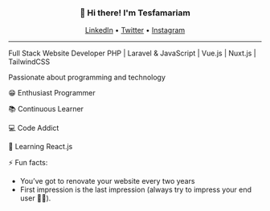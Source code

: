 <h3 align="center">👋 Hi there! I'm Tesfamariam</h3>
<p align="center">
  <a href="https://www.linkedin.com/in/tesfamariam-teshome-4624581a0/"  target="_blank">LinkedIn</a> •
  <a href="https://twitter.com/TesfamariamTes4" target="_blank">Twitter</a> •
  <a href="https://www.instagram.com/tesfa_1216/" target="_blank">Instagram</a>
</p>

---
Full Stack Website Developer PHP | Laravel & JavaScript | Vue.js | Nuxt.js | TailwindCSS

Passionate about programming and technology

😁 Enthusiast Programmer

📚 Continuous Learner

💻 Code Addict

📝 Learning React.js

 ⚡ Fun facts: 
  - You’ve got to renovate your website every two years
  - First impression is the last impression (always try to impress your end user 👌🏽).
